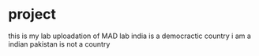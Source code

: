 # project
this is my lab uploadation of MAD lab 
india is a democractic country
 i am a indian 
 pakistan is not  a country
